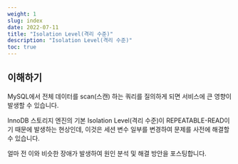 ```yaml
---
weight: 1
slug: index
date: 2022-07-11
title: "Isolation Level(격리 수준)"
description: "Isolation Level(격리 수준)"
toc: true
---
```


## 이해하기


MySQL에서 전체 데이터를 scan(스캔) 하는 쿼리를 질의하게 되면 서비스에 큰 영향이 발생할 수 있습니다.


InnoDB 스토리지 엔진의 기본 Isolation Level(격리 수준)이 REPEATABLE-READ이기 때문에 발생하는 현상인데, 이것은 세션 변수 일부를 변경하여 문제를 사전에 해결할 수 있습니다.

얼마 전 이와 비슷한 장애가 발생하여 원인 분석 및 해결 방안을 포스팅합니다.